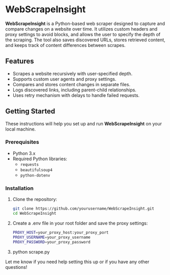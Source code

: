 # WebScrapeInsight

**WebScrapeInsight** is a Python-based web scraper designed to capture and compare changes on a website over time. It utilizes custom headers and proxy settings to avoid blocks, and allows the user to specify the depth of the scraping. The tool also saves discovered URLs, stores retrieved content, and keeps track of content differences between scrapes.

## Features

- Scrapes a website recursively with user-specified depth.
- Supports custom user agents and proxy settings.
- Compares and stores content changes in separate files.
- Logs discovered links, including parent-child relationships.
- Uses retry mechanism with delays to handle failed requests.

## Getting Started

These instructions will help you set up and run **WebScrapeInsight** on your local machine.

### Prerequisites

- Python 3.x
- Required Python libraries:
  - `requests`
  - `beautifulsoup4`
  - `python-dotenv`

### Installation

1.  Clone the repository:
    ```sh
    git clone https://github.com/yourusername/WebScrapeInsight.git
    cd WebScrapeInsight

2.  Create a .env file in your root folder and save the proxy settings:
    ```sh
    PROXY_HOST=your_proxy_host:your_proxy_port
    PROXY_USERNAME=your_proxy_username
    PROXY_PASSWORD=your_proxy_password

3.  python scrape.py


Let me know if you need help setting this up or if you have any other questions!